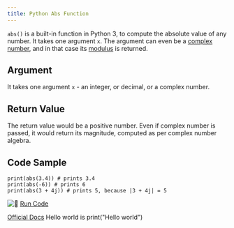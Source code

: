 ```yaml
---
title: Python Abs Function
---
```

`abs()` is a built-in function in Python 3, to compute the absolute value of any number. It takes one argument `x`. The argument can even be a <a href='https://docs.python.org/3.0/library/cmath.html' target='_blank' rel='nofollow'>complex number</a>, and in that case its <a href='http://www.mathcentre.ac.uk/resources/sigma%20complex%20number%20leaflets/sigma-complex9-2009-1.pdf' target='_blank' rel='nofollow'>modulus</a> is returned.

## Argument

It takes one argument `x` - an integer, or decimal, or a complex number.

## Return Value

The return value would be a positive number. Even if complex number is passed, it would return its magnitude, computed as per complex number algebra.

## Code Sample

    print(abs(3.4)) # prints 3.4
    print(abs(-6)) # prints 6
    print(abs(3 + 4j)) # prints 5, because |3 + 4j| = 5

![:rocket:](//forum.freecodecamp.com/images/emoji/emoji_one/rocket.png?v=2 ":rocket:") <a href='https://repl.it/CL8k/0' target='_blank' rel='nofollow'>Run Code</a>

<a href='https://docs.python.org/3/library/functions.html#abs' target='_blank' rel='nofollow'>Official Docs</a>
Hello world is print("Hello world")
